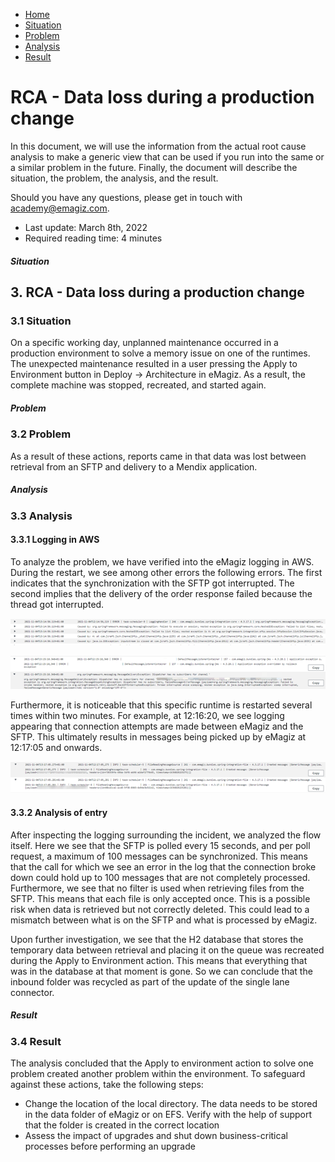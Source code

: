 <div class="ez-academy">
    <div class="ez-academy__body">
        <main class="micro-learning">
        <ul class="doc-nav">
            <li class="doc-nav__item"><a href="../../docs/rca-knowledgebase/index_academy_rca-knowledgebase_all" class="doc-nav__link">Home</a></li>
            <li class="doc-nav__item"><a href="#situation" class="doc-nav__link">Situation</a></li>
            <li class="doc-nav__item"><a href="#problem" class="doc-nav__link">Problem</a></li>
            <li class="doc-nav__item"><a href="#analysis" class="doc-nav__link">Analysis</a></li>
            <li class="doc-nav__item"><a href="#result" class="doc-nav__link">Result</a></li>
        </ul>

<div class="doc">

# RCA - Data loss during a production change

In this document, we will use the information from the actual root cause analysis to make a generic view that can be used if you run into the same or a similar problem in the future. Finally, the document will describe the situation, the problem, the analysis, and the result.

Should you have any questions, please get in touch with academy@emagiz.com.

- Last update: March 8th, 2022
- Required reading time: 4 minutes


##### Situation

## 3. RCA - Data loss during a production change

### 3.1 Situation
On a specific working day, unplanned maintenance occurred in a production environment to solve a memory issue on one of the runtimes. The unexpected maintenance resulted in a user pressing the Apply to Environment button in Deploy -> Architecture in eMagiz. As a result, the complete machine was stopped, recreated, and started again.

##### Problem

### 3.2 Problem
As a result of these actions, reports came in that data was lost between retrieval from an SFTP and delivery to a Mendix application.

##### Analysis

### 3.3 Analysis

#### 3.3.1 Logging in AWS
To analyze the problem, we have verified into the eMagiz logging in AWS. During the restart, we see among other errors the following errors. The first indicates that the synchronization with the SFTP got interrupted. The second implies that the delivery of the order response failed because the thread got interrupted.

<p align="center"><img src="../../img/rca-knowledgebase/rca-knowledgebase-data-loss-during-production-change--synchronization-errors-sftp.png"></p>

<p align="center"><img src="../../img/rca-knowledgebase/rca-knowledgebase-data-loss-during-production-change--thread-interrupted.png"></p>

Furthermore, it is noticeable that this specific runtime is restarted several times within two minutes. For example, at 12:16:20, we see logging appearing that connection attempts are made between eMagiz and the SFTP. This ultimately results in messages being picked up by eMagiz at 12:17:05 and onwards.

<p align="center"><img src="../../img/rca-knowledgebase/rca-knowledgebase-data-loss-during-production-change--messages-being-picked-up-again.png"></p>

#### 3.3.2 Analysis of entry

After inspecting the logging surrounding the incident, we analyzed the flow itself. Here we see that the SFTP is polled every 15 seconds, and per poll request, a maximum of 100 messages can be synchronized. This means that the call for which we see an error in the log that the connection broke down could hold up to 100 messages that are not completely processed.
Furthermore, we see that no filter is used when retrieving files from the SFTP. This means that each file is only accepted once. This is a possible risk when data is retrieved but not correctly deleted. This could lead to a mismatch between what is on the SFTP and what is processed by eMagiz. 

Upon further investigation, we see that the H2 database that stores the temporary data between retrieval and placing it on the queue was recreated during the Apply to Environment action. This means that everything that was in the database at that moment is gone. So we can conclude that the inbound folder was recycled as part of the update of the single lane connector.

##### Result

### 3.4 Result

The analysis concluded that the Apply to environment action to solve one problem created another problem within the environment. To safeguard against these actions, take the following steps:

- Change the location of the local directory. The data needs to be stored in the data folder of eMagiz or on EFS. Verify with the help of support that the folder is created in the correct location 
- Assess the impact of upgrades and shut down business-critical processes before performing an upgrade

</div>
</main>
</div>
</div>